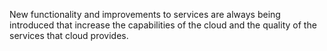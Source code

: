 
New functionality and improvements to services are always being introduced that increase the capabilities of the cloud and the quality of the services that cloud provides.